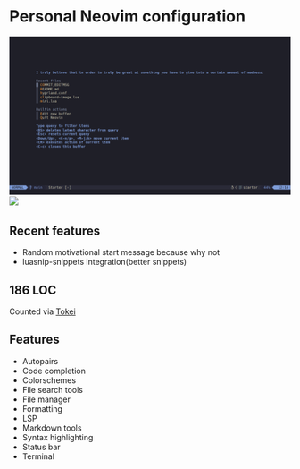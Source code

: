 # Personal Neovim configuration


![](./assets/neovim.png)
![](img/2024-01-08-19-49-49.png)

## Recent features
- Random motivational start message because why not
- luasnip-snippets integration(better snippets)

## 186 LOC
Counted via [Tokei](https://github.com/XAMPPRocky/tokei)

## Features
- Autopairs
- Code completion
- Colorschemes
- File search tools
- File manager
- Formatting
- LSP
- Markdown tools
- Syntax highlighting
- Status bar
- Terminal
